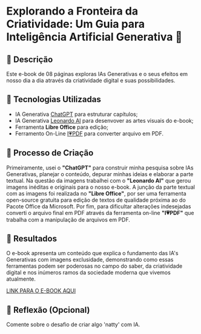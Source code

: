 # Explorando a Fronteira da Criatividade: Um Guia para Inteligência Artificial Generativa 🧠

## 📒 Descrição
Este e-book de 08 páginas exploras IAs Generativas e o seus efeitos em nosso dia a dia através da criatividade digital e suas possibilidades.

## 🤖 Tecnologias Utilizadas
- IA Generativa [ChatGPT](https://chatgpt.com/) para estruturar capítulos;
- IA Generativa [Leonardo AI](https://leonardo.ai/) para desenvover as artes visuais do e-book;
- Ferramenta **Libre Office** para edição;
- Ferramento On-Line [I💗PDF](https://www.ilovepdf.com/pt) para converter arquivo em PDF.

## 🧐 Processo de Criação
Primeiramente, usei o **"ChatGPT"** para construir minha pesquisa sobre IAs Generativas, planejar o conteúdo, depurar minhas ideias e elaborar a parte textual. Na questão da imagens trabalhei com o **"Leonardo AI"** que gerou imagens inéditas e originais para o nosso e-book. A junção da parte textual com as imagens foi realizada no **"Libre Office"**, por ser uma ferramenta open-source gratuita para edição de textos de qualidade próxima ao do Pacote Office da Microsoft. Por fim, para dificultar alterações indesejadas converti o arquivo final em PDF através da ferramenta on-line **"I💗PDF"** que trabalha com a manipulação de arquivos em PDF.


## 🚀 Resultados
O e-book apresenta um conteúdo que explica o fundamento das IA's Generativas com imagens exclusidade, demonstrando como essas ferramentas podem ser poderosas no campo do saber, da criatividade digital e nos inúmeros ramos da sociedade moderna que vivemos atualmente.

[LINK PARA O E-BOOK AQUI](https://drive.google.com/file/d/1ZjePlghzxNAj6OtahXdbeuW96LjI4Hiw/view?usp=drive_link)

## 💭 Reflexão (Opcional)
Comente sobre o desafio de criar algo 'natty' com IA.
